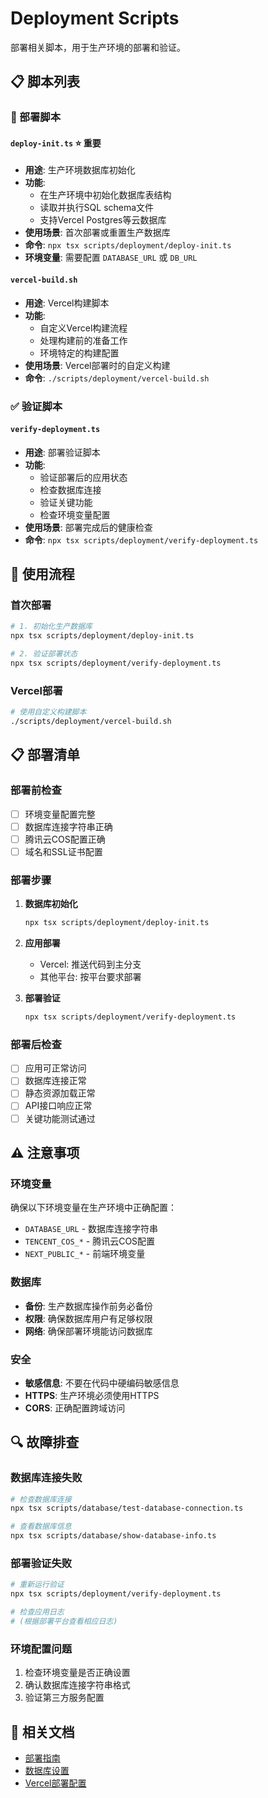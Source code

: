 # Deployment Scripts

部署相关脚本，用于生产环境的部署和验证。

## 📋 脚本列表

### 🚀 部署脚本

#### `deploy-init.ts` ⭐ **重要**
- **用途**: 生产环境数据库初始化
- **功能**: 
  - 在生产环境中初始化数据库表结构
  - 读取并执行SQL schema文件
  - 支持Vercel Postgres等云数据库
- **使用场景**: 首次部署或重置生产数据库
- **命令**: `npx tsx scripts/deployment/deploy-init.ts`
- **环境变量**: 需要配置 `DATABASE_URL` 或 `DB_URL`

#### `vercel-build.sh`
- **用途**: Vercel构建脚本
- **功能**: 
  - 自定义Vercel构建流程
  - 处理构建前的准备工作
  - 环境特定的构建配置
- **使用场景**: Vercel部署时的自定义构建
- **命令**: `./scripts/deployment/vercel-build.sh`

### ✅ 验证脚本

#### `verify-deployment.ts`
- **用途**: 部署验证脚本
- **功能**: 
  - 验证部署后的应用状态
  - 检查数据库连接
  - 验证关键功能
  - 检查环境变量配置
- **使用场景**: 部署完成后的健康检查
- **命令**: `npx tsx scripts/deployment/verify-deployment.ts`

## 🚀 使用流程

### 首次部署
```bash
# 1. 初始化生产数据库
npx tsx scripts/deployment/deploy-init.ts

# 2. 验证部署状态
npx tsx scripts/deployment/verify-deployment.ts
```

### Vercel部署
```bash
# 使用自定义构建脚本
./scripts/deployment/vercel-build.sh
```

## 📋 部署清单

### 部署前检查
- [ ] 环境变量配置完整
- [ ] 数据库连接字符串正确
- [ ] 腾讯云COS配置正确
- [ ] 域名和SSL证书配置

### 部署步骤
1. **数据库初始化**
   ```bash
   npx tsx scripts/deployment/deploy-init.ts
   ```

2. **应用部署**
   - Vercel: 推送代码到主分支
   - 其他平台: 按平台要求部署

3. **部署验证**
   ```bash
   npx tsx scripts/deployment/verify-deployment.ts
   ```

### 部署后检查
- [ ] 应用可正常访问
- [ ] 数据库连接正常
- [ ] 静态资源加载正常
- [ ] API接口响应正常
- [ ] 关键功能测试通过

## ⚠️ 注意事项

### 环境变量
确保以下环境变量在生产环境中正确配置：
- `DATABASE_URL` - 数据库连接字符串
- `TENCENT_COS_*` - 腾讯云COS配置
- `NEXT_PUBLIC_*` - 前端环境变量

### 数据库
- **备份**: 生产数据库操作前务必备份
- **权限**: 确保数据库用户有足够权限
- **网络**: 确保部署环境能访问数据库

### 安全
- **敏感信息**: 不要在代码中硬编码敏感信息
- **HTTPS**: 生产环境必须使用HTTPS
- **CORS**: 正确配置跨域访问

## 🔍 故障排查

### 数据库连接失败
```bash
# 检查数据库连接
npx tsx scripts/database/test-database-connection.ts

# 查看数据库信息
npx tsx scripts/database/show-database-info.ts
```

### 部署验证失败
```bash
# 重新运行验证
npx tsx scripts/deployment/verify-deployment.ts

# 检查应用日志
# (根据部署平台查看相应日志)
```

### 环境配置问题
1. 检查环境变量是否正确设置
2. 确认数据库连接字符串格式
3. 验证第三方服务配置

## 🔗 相关文档

- [部署指南](../../docs/deployment-guide.md)
- [数据库设置](../../docs/database-guide.md)
- [Vercel部署配置](../../docs/vercel-database-setup.md)
